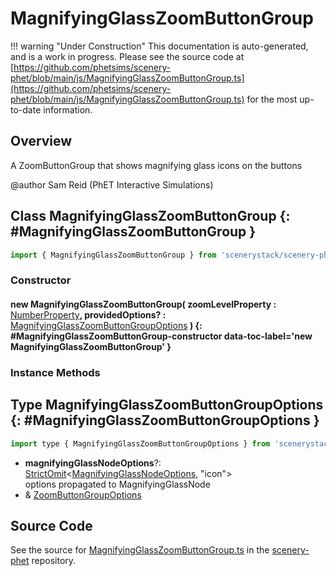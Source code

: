 # MagnifyingGlassZoomButtonGroup

!!! warning "Under Construction"
    This documentation is auto-generated, and is a work in progress. Please see the source code at
    [https://github.com/phetsims/scenery-phet/blob/main/js/MagnifyingGlassZoomButtonGroup.ts](https://github.com/phetsims/scenery-phet/blob/main/js/MagnifyingGlassZoomButtonGroup.ts) for the most up-to-date information.

## Overview

A ZoomButtonGroup that shows magnifying glass icons on the buttons

@author Sam Reid (PhET Interactive Simulations)

## Class MagnifyingGlassZoomButtonGroup {: #MagnifyingGlassZoomButtonGroup }


```js
import { MagnifyingGlassZoomButtonGroup } from 'scenerystack/scenery-phet';
```
### Constructor

#### new MagnifyingGlassZoomButtonGroup( zoomLevelProperty : <span style="font-weight: 400;">[NumberProperty](../axon/NumberProperty.md)</span>, providedOptions? : <span style="font-weight: 400;">[MagnifyingGlassZoomButtonGroupOptions](../scenery-phet/MagnifyingGlassZoomButtonGroup.md#MagnifyingGlassZoomButtonGroupOptions)</span> ) {: #MagnifyingGlassZoomButtonGroup-constructor data-toc-label='new MagnifyingGlassZoomButtonGroup' }

### Instance Methods





## Type MagnifyingGlassZoomButtonGroupOptions {: #MagnifyingGlassZoomButtonGroupOptions }


```js
import type { MagnifyingGlassZoomButtonGroupOptions } from 'scenerystack/scenery-phet';
```


- **magnifyingGlassNodeOptions**?: [StrictOmit](../phet-core/StrictOmit.md)&lt;[MagnifyingGlassNodeOptions](../scenery-phet/MagnifyingGlassNode.md#MagnifyingGlassNodeOptions), "icon"&gt;
<br>  options propagated to MagnifyingGlassNode
- &amp; [ZoomButtonGroupOptions](../scenery-phet/ZoomButtonGroup.md#ZoomButtonGroupOptions)




## Source Code

See the source for [MagnifyingGlassZoomButtonGroup.ts](https://github.com/phetsims/scenery-phet/blob/main/js/MagnifyingGlassZoomButtonGroup.ts) in the [scenery-phet](https://github.com/phetsims/scenery-phet) repository.
